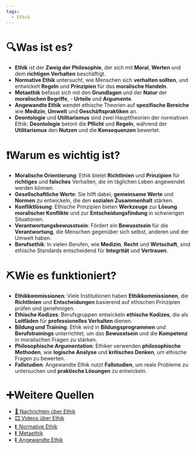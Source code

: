 ```yaml
---
tags:
  - Ethik
---
```

# 🔍Was ist es?
- **Ethik** ist der **Zweig der Philosophie**, der sich mit **Moral**, **Werten** und dem **richtigen Verhalten** beschäftigt.
- **Normative Ethik** untersucht, wie Menschen sich **verhalten sollten**, und entwickelt **Regeln** und **Prinzipien** für das **moralische Handeln**.
- **Metaethik** befasst sich mit den **Grundlagen** und der **Natur** der **moralischen Begriffe**, - **Urteile** und **Argumente**.
- **Angewandte Ethik** wendet ethische Theorien auf **spezifische Bereiche** wie **Medizin**, **Umwelt** und **Geschäftspraktiken** an.
- **Deontologie** und **Utilitarismus** sind zwei Haupttheorien der normativen Ethik: **Deontologie** betont die **Pflicht** und **Regeln**, während der **Utilitarismus** den **Nutzen** und die **Konsequenzen** bewertet.

# ❗Warum es wichtig ist?
- **Moralische Orientierung**: Ethik bietet **Richtlinien** und **Prinzipien** für **richtiges** und **falsches** Verhalten, die im täglichen Leben angewendet werden können.
- **Gesellschaftliche Werte**: Sie hilft dabei, **gemeinsame Werte** und **Normen** zu entwickeln, die den **sozialen Zusammenhalt** stärken.
- **Konfliktlösung**: Ethische Prinzipien bieten **Werkzeuge** zur **Lösung moralischer Konflikte** und zur **Entscheidungsfindung** in schwierigen Situationen.
- **Verantwortungsbewusstsein**: Fördert ein **Bewusstsein** für die **Verantwortung**, die Menschen gegenüber sich selbst, anderen und der Umwelt haben.
- **Berufsethik**: In vielen Berufen, wie **Medizin**, **Recht** und **Wirtschaft**, sind ethische Standards entscheidend für **Integrität** und **Vertrauen**.

# ⛏Wie es funktioniert?
- **Ethikkommissionen**: Viele Institutionen haben **Ethikkommissionen**, die **Richtlinien** und **Entscheidungen** basierend auf ethischen Prinzipien prüfen und genehmigen.
- **Ethische Kodizes**: Berufsgruppen entwickeln **ethische Kodizes**, die als **Leitfäden** für **professionelles Verhalten** dienen.
- **Bildung und Training**: Ethik wird in **Bildungsprogrammen** und **Berufstrainings** unterrichtet, um das **Bewusstsein** und die **Kompetenz** in moralischen Fragen zu stärken.
- **Philosophische Argumentation**: Ethiker verwenden **philosophische Methoden**, wie **logische Analyse** und **kritisches Denken**, um ethische Fragen zu bewerten.
- **Fallstudien**: Angewandte Ethik nutzt **Fallstudien**, um reale Probleme zu untersuchen und **praktische Lösungen** zu entwickeln.

# ➕Weitere Quellen
- [📄 Nachrichten über Ethik](https://www.google.ch/search?q=Ethik&tbm=nws)
- [🎞 Videos über Ethik](https://www.google.ch/search?q=Ethik&tbm=vid)
- [⏬ Normative Ethik](https://www.google.ch/search?q=Normative+Ethik)
- [⏬ Metaethik](https://www.google.ch/search?q=Metaethik)
- [⏬ Angewandte Ethik](https://www.google.ch/search?q=Angewandte+Ethik)